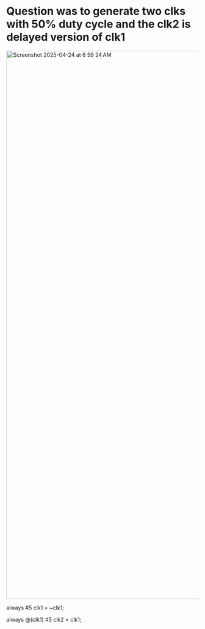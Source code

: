 # Question was to generate two clks with 50% duty cycle and the clk2 is delayed version of clk1
<img width="1438" alt="Screenshot 2025-04-24 at 6 59 24 AM" src="https://github.com/user-attachments/assets/67c3fda5-ee44-4332-b5c7-605e5141d390" />

always #5 clk1 = ~clk1; 

always @(clk1)
 #5 clk2 = clk1; 
